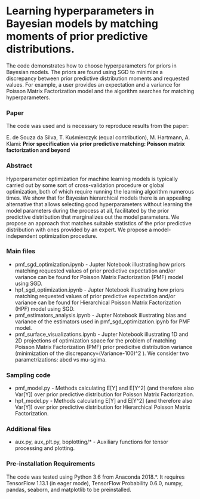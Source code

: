 

# Learning hyperparameters in Bayesian models by matching moments of prior predictive distributions.

The code demonstrates how to choose hyperparameters for priors in Bayesian models. The priors are found using SGD to minimize a discrepancy between prior predictive distribution moments and requested values. For example, a user provides an expectation and a variance for Poisson Matrix Factorization model and the algorithm searches for matching hyperparameters.


### Paper

The code was used and is necessary to reproduce results from the paper:

E. de Souza da Silva, T. Kuśmierczyk (equal contribution), M. Hartmann, A. Klami: **Prior specification via prior predictive matching: Poisson matrix factorization and beyond**


### Abstract

Hyperparameter optimization for machine learning models is typically carried out by some sort of cross-validation procedure or global optimization, both of which require running the learning algorithm numerous times. We show that for Bayesian hierarchical models there is an appealing alternative that allows selecting good hyperparameters without learning the model parameters during the process at all, facilitated by the prior predictive distribution that marginalizes out the model parameters. We propose
an approach that matches suitable statistics of the prior predictive distribution with ones provided by an expert. We propose a model-independent optimization procedure. 


### Main files 

  * pmf_sgd_optimization.ipynb  - Jupter Notebook illustrating how priors matching requested values of prior predictive expectation and/or variance can be found for Poisson Matrix Factorization (PMF) model using SGD.
  * hpf_sgd_optimization.ipynb  - Jupter Notebook illustrating how priors matching requested values of prior predictive expectation and/or variance can be found for Hierarchical Poisson Matrix Factorization (HPF) model using SGD.
  * pmf_estimators_analysis.ipynb  - Jupter Notebook illustrating bias and variance of the estimators used in pmf_sgd_optimization.ipynb for PMF model.
  * pmf_surface_visualizations.ipynb  - Jupter Notebook illustrating 1D and 2D projections of optimization space for the problem of matching Poisson Matrix Factorization (PMF) prior predicitve distribution variance (minimization of the discrepancy=(Variance-100)^2 ). We consider two parametrizations: abcd vs mu-sgima. 


### Sampling code 

  * pmf_model.py  - Methods calculating E[Y] and E[Y^2] (and therefore also Var[Y]) over prior predictive distribution for Poisson Matrix Factorization.
  * hpf_model.py  - Methods calculating E[Y] and E[Y^2] (and therefore also Var[Y]) over prior predictive distribution for Hierarchical Poisson Matrix Factorization.


### Additional files 

  * aux.py, aux_plt.py, boplotting/*  - Auxiliary functions for tensor processing and plotting.


### Pre-installation Requirements

The code was tested using Python 3.6 from Anaconda 2018.*.
It requires TensorFlow 1.13.1 (in eager mode), TensorFlow Probability 0.6.0, numpy, pandas, seaborn, and matplotlib to be preinstalled.


